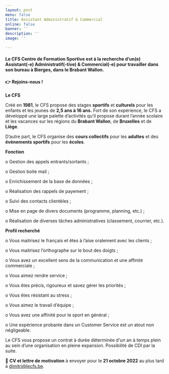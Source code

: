 ```yaml
---
layout: post
menu: false
title: Assistant Administratif & Commercial
online: false
banner: ''
description: ''
image: ''

---
```

#### **Le CFS Centre de Formation Sportive est à la recherche d’un(e) Assistant(-e) Administratif(-tive) & Commercial(-e) pour travailler dans son bureau à Bierges, dans le Brabant Wallon.**

#### **👉 Rejoins-nous !**

**Le CFS**

Créé en **1981**, le CFS propose des stages **sportifs** et **culturels** pour les enfants et les jeunes de **2,5 ans à 16 ans.** Fort de son expérience, le CFS a développé une large palette d’activités qu’il propose durant l’année scolaire et les vacances sur les régions du **Brabant Wallon**, de **Bruxelles** et de **Liège**.

D’autre part, le CFS organise des **cours collectifs** pour les **adultes** et des **évènements sportifs** pour les **écoles**.

**Fonction**

o Gestion des appels entrants/sortants ;

o Gestion boite mail ;

o Enrichissement de la base de données ;

o Réalisation des rappels de payement ;

o Suivi des contacts clientèles ;

o Mise en page de divers documents (programme, planning, etc.) ;

o Réalisation de diverses tâches administratives (classement, courrier, etc.).

**Profil recherché**

o Vous maitrisez le français et êtes à l’aise oralement avec les clients ;

o Vous maitrisez l’orthographe sur le bout des doigts ;

o Vous avez un excellent sens de la communication et une affinité commerciale ;

o Vous aimez rendre service ;

o Vous êtes précis, rigoureux et savez gérer les priorités ;

o Vous êtes résistant au stress ;

o Vous aimez le travail d’équipe ;

o Vous avez une affinité pour le sport en général ;

o Une expérience probante dans un Customer Service est un atout non négligeable.

Le CFS vous propose un contrat à durée déterminée d'un an à temps plein au sein d’une organisation en pleine expansion. Possibilité de CDI par la suite.

📩 **CV et lettre de motivation** à envoyer pour le **21 octobre 2022** au plus tard à [dimitri@lecfs.be](mailto:dimitri@lecfs.be).